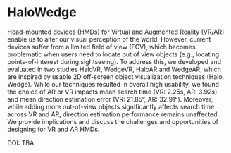 # HaloWedge
Head-mounted devices (HMDs) for Virtual and Augmented Reality (VR/AR) enable us to alter our visual perception of the world. However, current devices suffer from a limited field of view (FOV), which becomes problematic when users need to locate out of view objects (e.g., locating points-of-interest during sightseeing). To address this, we developed and evaluated in two studies HaloVR, WedgeVR, HaloAR and WedgeAR, which are inspired by usable 2D off-screen object visualization techniques (Halo, Wedge). While our techniques resulted in overall high usability, we found the choice of AR or VR impacts mean search time (VR: 2.25s, AR: 3.92s) and mean direction estimation error (VR:  21.85°, AR: 32.91°). Moreover, while adding more out-of-view objects significantly affects search time across VR and AR, direction estimation performance remains unaffected. We provide implications and discuss the challenges and opportunities of designing for VR and AR HMDs.

DOI: TBA
